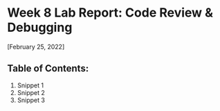# Week 8 Lab Report: Code Review & Debugging
[February 25, 2022]

## Table of Contents:
1. Snippet 1
2. Snippet 2
3. Snippet 3